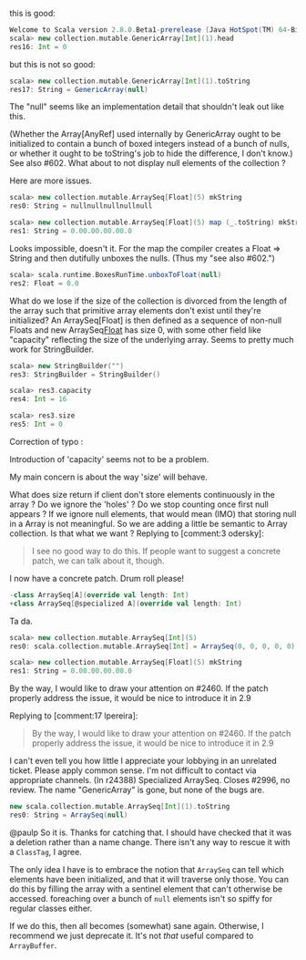 this is good:
```scala
Welcome to Scala version 2.8.0.Beta1-prerelease (Java HotSpot(TM) 64-Bit Server VM, Java 1.6.0_17).
scala> new collection.mutable.GenericArray[Int](1).head
res16: Int = 0
```

but this is not so good:
```scala
scala> new collection.mutable.GenericArray[Int](1).toString
res17: String = GenericArray(null)
```

The "null" seems like an implementation detail that shouldn't leak out like this.

(Whether the Array[AnyRef] used internally by GenericArray ought to be initialized to contain a bunch of boxed integers instead of a bunch of nulls, or whether it ought to be toString's job to hide the difference, I don't know.)
See also #602.
What about to not display null elements of the collection ?

Here are more issues.
```scala
scala> new collection.mutable.ArraySeq[Float](5) mkString
res0: String = nullnullnullnullnull

scala> new collection.mutable.ArraySeq[Float](5) map (_.toString) mkString
res1: String = 0.00.00.00.00.0
```
Looks impossible, doesn't it.  For the map the compiler creates a Float => String and then dutifully unboxes the nulls.  (Thus my "see also #602.")
```scala
scala> scala.runtime.BoxesRunTime.unboxToFloat(null)
res2: Float = 0.0
```
What do we lose if the size of the collection is divorced from the length of the array such that primitive array elements don't exist until they're initialized? An ArraySeq[Float] is then defined as a sequence of non-null Floats and new ArraySeq[Float](10) has size 0, with some other field like "capacity" reflecting the size of the underlying array.  Seems to pretty much work for StringBuilder.
```scala
scala> new StringBuilder("")
res3: StringBuilder = StringBuilder()

scala> res3.capacity
res4: Int = 16

scala> res3.size 
res5: Int = 0
```
Correction of typo :

Introduction of 'capacity' seems not to be a problem.

My main concern is about the way 'size' will behave.

What does size return if client don't store elements continuously in the array ?
Do we ignore the 'holes' ?
Do we stop counting once first null appears ?
If we ignore null elements, that would mean (IMO) that storing null in a Array is not meaningful. So we are adding a little be semantic to Array collection. Is that what we want ?
Replying to [comment:3 odersky]:
> I see no good way to do this. If people want to suggest a concrete patch, we can talk about it, though.

I now have a concrete patch.  Drum roll please!
```scala
-class ArraySeq[A](override val length: Int)
+class ArraySeq[@specialized A](override val length: Int)
```
Ta da.
```scala
scala> new collection.mutable.ArraySeq[Int](5)
res0: scala.collection.mutable.ArraySeq[Int] = ArraySeq(0, 0, 0, 0, 0)

scala> new collection.mutable.ArraySeq[Float](5) mkString
res1: String = 0.00.00.00.00.0
```
By the way, I would like to draw your attention on #2460.
If the patch properly address the issue, it would be nice to introduce it in 2.9

Replying to [comment:17 lpereira]:
> By the way, I would like to draw your attention on #2460.
> If the patch properly address the issue, it would be nice to introduce it in 2.9

I can't even tell you how little I appreciate your lobbying in an unrelated ticket.  Please apply common sense.  I'm not difficult to contact via appropriate channels.
(In r24388) Specialized ArraySeq.  Closes #2996, no review.
The name "GenericArray" is gone, but none of the bugs are.
```scala
new scala.collection.mutable.ArraySeq[Int](1).toString
res0: String = ArraySeq(null)
```
@paulp So it is.  Thanks for catching that.  I should have checked that it was a deletion rather than a name change.
There isn't any way to rescue it with a `ClassTag`, I agree.

The only idea I have is to embrace the notion that `ArraySeq` can tell which elements have been initialized, and that it will traverse only those.  You can do this by filling the array with a sentinel element that can't otherwise be accessed.  foreaching over a bunch of `null` elements isn't so spiffy for regular classes either.

If we do this, then all becomes (somewhat) sane again.  Otherwise, I recommend we just deprecate it.  It's not *that* useful compared to `ArrayBuffer`.

